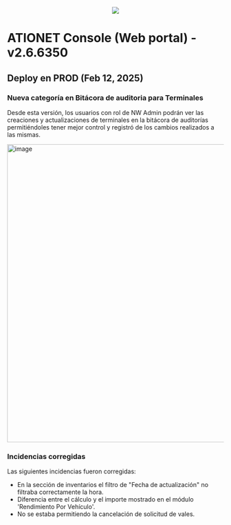 <p align="center">
  <img src="https://github.com/Ationet/ationetdocs/raw/master/Content/Images/ATIOnetLogo_250x70.png" />
</p>

# ATIONET Console (Web portal) - v2.6.6350

## Deploy en PROD (Feb 12, 2025)

### Nueva categoría en Bitácora de auditoria para Terminales
Desde esta versión, los usuarios con rol de NW Admin podrán ver las creaciones y actualizaciones de terminales en la bitácora de auditorías permitiéndoles tener mejor control y registró de los cambios realizados a las mismas.

<img width="692" alt="image" src="https://github.com/user-attachments/assets/168940a2-b722-48da-ab95-dfbd91c83e07" />



### Incidencias corregidas
Las siguientes incidencias fueron corregidas:
  - En la sección de inventarios el filtro de "Fecha de actualización" no filtraba correctamente la hora.
  - Diferencia entre el cálculo y el importe mostrado en el módulo 'Rendimiento Por Vehículo'.
  - No se estaba permitiendo la cancelación de solicitud de vales.
    
